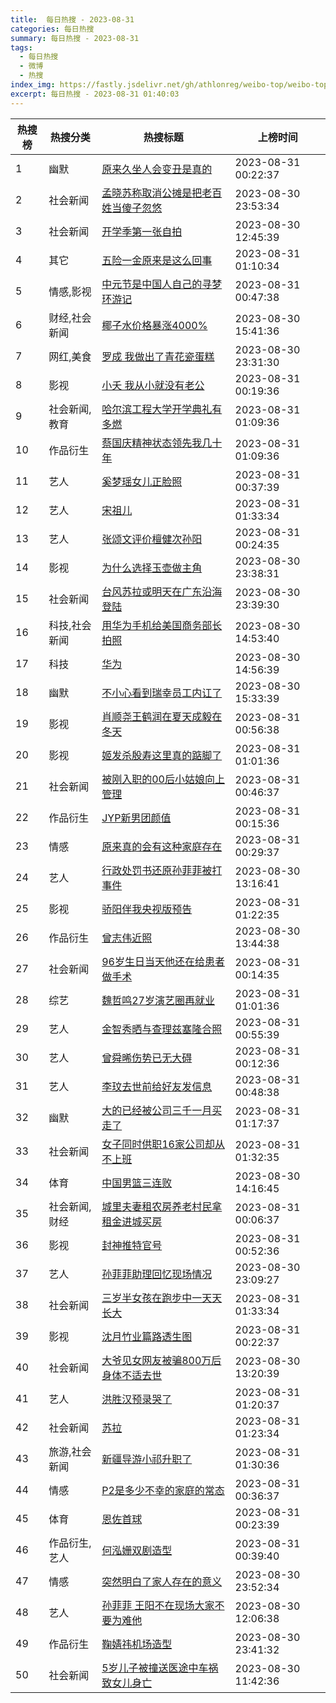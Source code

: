 ```yaml
---
title:  每日热搜 - 2023-08-31
categories: 每日热搜
summary: 每日热搜 - 2023-08-31
tags:
  - 每日热搜
  - 微博
  - 热搜
index_img: https://fastly.jsdelivr.net/gh/athlonreg/weibo-top/weibo-top.jpeg
excerpt: 每日热搜 - 2023-08-31 01:40:03
---
```


| 热搜榜 | 热搜分类 | 热搜标题 | 上榜时间 |
| --- | --- | --- | --- |
| 1 | 幽默 | [原来久坐人会变丑是真的](https://s.weibo.com/weibo%3Fq%3D%2523%E5%8E%9F%E6%9D%A5%E4%B9%85%E5%9D%90%E4%BA%BA%E4%BC%9A%E5%8F%98%E4%B8%91%E6%98%AF%E7%9C%9F%E7%9A%84%2523) | 2023-08-31 00:22:37 | 
| 2 | 社会新闻 | [孟晓苏称取消公摊是把老百姓当傻子忽悠](https://s.weibo.com/weibo%3Fq%3D%2523%E5%AD%9F%E6%99%93%E8%8B%8F%E7%A7%B0%E5%8F%96%E6%B6%88%E5%85%AC%E6%91%8A%E6%98%AF%E6%8A%8A%E8%80%81%E7%99%BE%E5%A7%93%E5%BD%93%E5%82%BB%E5%AD%90%E5%BF%BD%E6%82%A0%2523) | 2023-08-30 23:53:34 | 
| 3 | 社会新闻 | [开学季第一张自拍](https://s.weibo.com/weibo%3Fq%3D%2523%E5%BC%80%E5%AD%A6%E5%AD%A3%E7%AC%AC%E4%B8%80%E5%BC%A0%E8%87%AA%E6%8B%8D%2523) | 2023-08-30 12:45:39 | 
| 4 | 其它 | [五险一金原来是这么回事](https://s.weibo.com/weibo%3Fq%3D%2523%E4%BA%94%E9%99%A9%E4%B8%80%E9%87%91%E5%8E%9F%E6%9D%A5%E6%98%AF%E8%BF%99%E4%B9%88%E5%9B%9E%E4%BA%8B%2523) | 2023-08-31 01:10:34 | 
| 5 | 情感,影视 | [中元节是中国人自己的寻梦环游记](https://s.weibo.com/weibo%3Fq%3D%2523%E4%B8%AD%E5%85%83%E8%8A%82%E6%98%AF%E4%B8%AD%E5%9B%BD%E4%BA%BA%E8%87%AA%E5%B7%B1%E7%9A%84%E5%AF%BB%E6%A2%A6%E7%8E%AF%E6%B8%B8%E8%AE%B0%2523) | 2023-08-31 00:47:38 | 
| 6 | 财经,社会新闻 | [椰子水价格暴涨4000%](https://s.weibo.com/weibo%3Fq%3D%2523%E6%A4%B0%E5%AD%90%E6%B0%B4%E4%BB%B7%E6%A0%BC%E6%9A%B4%E6%B6%A84000%25%2523) | 2023-08-30 15:41:36 | 
| 7 | 网红,美食 | [罗成 我做出了青花瓷蛋糕](https://s.weibo.com/weibo%3Fq%3D%2523%E7%BD%97%E6%88%90%20%E6%88%91%E5%81%9A%E5%87%BA%E4%BA%86%E9%9D%92%E8%8A%B1%E7%93%B7%E8%9B%8B%E7%B3%95%2523) | 2023-08-30 23:31:30 | 
| 8 | 影视 | [小夭 我从小就没有老公](https://s.weibo.com/weibo%3Fq%3D%2523%E5%B0%8F%E5%A4%AD%20%E6%88%91%E4%BB%8E%E5%B0%8F%E5%B0%B1%E6%B2%A1%E6%9C%89%E8%80%81%E5%85%AC%2523) | 2023-08-31 00:19:36 | 
| 9 | 社会新闻,教育 | [哈尔滨工程大学开学典礼有多燃](https://s.weibo.com/weibo%3Fq%3D%2523%E5%93%88%E5%B0%94%E6%BB%A8%E5%B7%A5%E7%A8%8B%E5%A4%A7%E5%AD%A6%E5%BC%80%E5%AD%A6%E5%85%B8%E7%A4%BC%E6%9C%89%E5%A4%9A%E7%87%83%2523) | 2023-08-31 01:09:36 | 
| 10 | 作品衍生 | [蔡国庆精神状态领先我几十年](https://s.weibo.com/weibo%3Fq%3D%2523%E8%94%A1%E5%9B%BD%E5%BA%86%E7%B2%BE%E7%A5%9E%E7%8A%B6%E6%80%81%E9%A2%86%E5%85%88%E6%88%91%E5%87%A0%E5%8D%81%E5%B9%B4%2523) | 2023-08-31 01:09:36 | 
| 11 | 艺人 | [奚梦瑶女儿正脸照](https://s.weibo.com/weibo%3Fq%3D%2523%E5%A5%9A%E6%A2%A6%E7%91%B6%E5%A5%B3%E5%84%BF%E6%AD%A3%E8%84%B8%E7%85%A7%2523) | 2023-08-31 00:37:39 | 
| 12 | 艺人 | [宋祖儿](https://s.weibo.com/weibo%3Fq%3D%2523%E5%AE%8B%E7%A5%96%E5%84%BF%2523) | 2023-08-31 01:33:34 | 
| 13 | 艺人 | [张颂文评价檀健次孙阳](https://s.weibo.com/weibo%3Fq%3D%2523%E5%BC%A0%E9%A2%82%E6%96%87%E8%AF%84%E4%BB%B7%E6%AA%80%E5%81%A5%E6%AC%A1%E5%AD%99%E9%98%B3%2523) | 2023-08-31 00:24:35 | 
| 14 | 影视 | [为什么选择玉壶做主角](https://s.weibo.com/weibo%3Fq%3D%2523%E4%B8%BA%E4%BB%80%E4%B9%88%E9%80%89%E6%8B%A9%E7%8E%89%E5%A3%B6%E5%81%9A%E4%B8%BB%E8%A7%92%2523) | 2023-08-30 23:38:31 | 
| 15 | 社会新闻 | [台风苏拉或明天在广东沿海登陆](https://s.weibo.com/weibo%3Fq%3D%2523%E5%8F%B0%E9%A3%8E%E8%8B%8F%E6%8B%89%E6%88%96%E6%98%8E%E5%A4%A9%E5%9C%A8%E5%B9%BF%E4%B8%9C%E6%B2%BF%E6%B5%B7%E7%99%BB%E9%99%86%2523) | 2023-08-30 23:39:30 | 
| 16 | 科技,社会新闻 | [用华为手机给美国商务部长拍照](https://s.weibo.com/weibo%3Fq%3D%2523%E7%94%A8%E5%8D%8E%E4%B8%BA%E6%89%8B%E6%9C%BA%E7%BB%99%E7%BE%8E%E5%9B%BD%E5%95%86%E5%8A%A1%E9%83%A8%E9%95%BF%E6%8B%8D%E7%85%A7%2523) | 2023-08-30 14:53:40 | 
| 17 | 科技 | [华为](https://s.weibo.com/weibo%3Fq%3D%2523%E5%8D%8E%E4%B8%BA%2523) | 2023-08-30 14:56:39 | 
| 18 | 幽默 | [不小心看到瑞幸员工内讧了](https://s.weibo.com/weibo%3Fq%3D%2523%E4%B8%8D%E5%B0%8F%E5%BF%83%E7%9C%8B%E5%88%B0%E7%91%9E%E5%B9%B8%E5%91%98%E5%B7%A5%E5%86%85%E8%AE%A7%E4%BA%86%2523) | 2023-08-30 15:33:39 | 
| 19 | 影视 | [肖顺尧王鹤润在夏天成毅在冬天](https://s.weibo.com/weibo%3Fq%3D%2523%E8%82%96%E9%A1%BA%E5%B0%A7%E7%8E%8B%E9%B9%A4%E6%B6%A6%E5%9C%A8%E5%A4%8F%E5%A4%A9%E6%88%90%E6%AF%85%E5%9C%A8%E5%86%AC%E5%A4%A9%2523) | 2023-08-31 00:56:38 | 
| 20 | 影视 | [姬发杀殷寿这里真的踮脚了](https://s.weibo.com/weibo%3Fq%3D%2523%E5%A7%AC%E5%8F%91%E6%9D%80%E6%AE%B7%E5%AF%BF%E8%BF%99%E9%87%8C%E7%9C%9F%E7%9A%84%E8%B8%AE%E8%84%9A%E4%BA%86%2523) | 2023-08-31 01:01:36 | 
| 21 | 社会新闻 | [被刚入职的00后小姑娘向上管理](https://s.weibo.com/weibo%3Fq%3D%2523%E8%A2%AB%E5%88%9A%E5%85%A5%E8%81%8C%E7%9A%8400%E5%90%8E%E5%B0%8F%E5%A7%91%E5%A8%98%E5%90%91%E4%B8%8A%E7%AE%A1%E7%90%86%2523) | 2023-08-31 00:46:37 | 
| 22 | 作品衍生 | [JYP新男团颜值](https://s.weibo.com/weibo%3Fq%3D%2523JYP%E6%96%B0%E7%94%B7%E5%9B%A2%E9%A2%9C%E5%80%BC%2523) | 2023-08-31 00:15:36 | 
| 23 | 情感 | [原来真的会有这种家庭存在](https://s.weibo.com/weibo%3Fq%3D%2523%E5%8E%9F%E6%9D%A5%E7%9C%9F%E7%9A%84%E4%BC%9A%E6%9C%89%E8%BF%99%E7%A7%8D%E5%AE%B6%E5%BA%AD%E5%AD%98%E5%9C%A8%2523) | 2023-08-31 00:29:37 | 
| 24 | 艺人 | [行政处罚书还原孙菲菲被打事件](https://s.weibo.com/weibo%3Fq%3D%2523%E8%A1%8C%E6%94%BF%E5%A4%84%E7%BD%9A%E4%B9%A6%E8%BF%98%E5%8E%9F%E5%AD%99%E8%8F%B2%E8%8F%B2%E8%A2%AB%E6%89%93%E4%BA%8B%E4%BB%B6%2523) | 2023-08-30 13:16:41 | 
| 25 | 影视 | [骄阳伴我央视版预告](https://s.weibo.com/weibo%3Fq%3D%2523%E9%AA%84%E9%98%B3%E4%BC%B4%E6%88%91%E5%A4%AE%E8%A7%86%E7%89%88%E9%A2%84%E5%91%8A%2523) | 2023-08-31 01:22:35 | 
| 26 | 作品衍生 | [曾志伟近照](https://s.weibo.com/weibo%3Fq%3D%2523%E6%9B%BE%E5%BF%97%E4%BC%9F%E8%BF%91%E7%85%A7%2523) | 2023-08-30 13:44:38 | 
| 27 | 社会新闻 | [96岁生日当天他还在给患者做手术](https://s.weibo.com/weibo%3Fq%3D%252396%E5%B2%81%E7%94%9F%E6%97%A5%E5%BD%93%E5%A4%A9%E4%BB%96%E8%BF%98%E5%9C%A8%E7%BB%99%E6%82%A3%E8%80%85%E5%81%9A%E6%89%8B%E6%9C%AF%2523) | 2023-08-31 00:14:35 | 
| 28 | 综艺 | [魏哲鸣27岁演艺圈再就业](https://s.weibo.com/weibo%3Fq%3D%2523%E9%AD%8F%E5%93%B2%E9%B8%A327%E5%B2%81%E6%BC%94%E8%89%BA%E5%9C%88%E5%86%8D%E5%B0%B1%E4%B8%9A%2523) | 2023-08-31 01:01:36 | 
| 29 | 艺人 | [金智秀晒与查理兹塞隆合照](https://s.weibo.com/weibo%3Fq%3D%2523%E9%87%91%E6%99%BA%E7%A7%80%E6%99%92%E4%B8%8E%E6%9F%A5%E7%90%86%E5%85%B9%E5%A1%9E%E9%9A%86%E5%90%88%E7%85%A7%2523) | 2023-08-31 00:55:39 | 
| 30 | 艺人 | [曾舜晞伤势已无大碍](https://s.weibo.com/weibo%3Fq%3D%2523%E6%9B%BE%E8%88%9C%E6%99%9E%E4%BC%A4%E5%8A%BF%E5%B7%B2%E6%97%A0%E5%A4%A7%E7%A2%8D%2523) | 2023-08-31 00:12:36 | 
| 31 | 艺人 | [李玟去世前给好友发信息](https://s.weibo.com/weibo%3Fq%3D%2523%E6%9D%8E%E7%8E%9F%E5%8E%BB%E4%B8%96%E5%89%8D%E7%BB%99%E5%A5%BD%E5%8F%8B%E5%8F%91%E4%BF%A1%E6%81%AF%2523) | 2023-08-31 00:48:38 | 
| 32 | 幽默 | [大的已经被公司三千一月买走了](https://s.weibo.com/weibo%3Fq%3D%2523%E5%A4%A7%E7%9A%84%E5%B7%B2%E7%BB%8F%E8%A2%AB%E5%85%AC%E5%8F%B8%E4%B8%89%E5%8D%83%E4%B8%80%E6%9C%88%E4%B9%B0%E8%B5%B0%E4%BA%86%2523) | 2023-08-31 01:17:37 | 
| 33 | 社会新闻 | [女子同时供职16家公司却从不上班](https://s.weibo.com/weibo%3Fq%3D%2523%E5%A5%B3%E5%AD%90%E5%90%8C%E6%97%B6%E4%BE%9B%E8%81%8C16%E5%AE%B6%E5%85%AC%E5%8F%B8%E5%8D%B4%E4%BB%8E%E4%B8%8D%E4%B8%8A%E7%8F%AD%2523) | 2023-08-31 01:32:35 | 
| 34 | 体育 | [中国男篮三连败](https://s.weibo.com/weibo%3Fq%3D%2523%E4%B8%AD%E5%9B%BD%E7%94%B7%E7%AF%AE%E4%B8%89%E8%BF%9E%E8%B4%A5%2523) | 2023-08-30 14:16:45 | 
| 35 | 社会新闻,财经 | [城里夫妻租农房养老村民拿租金进城买房](https://s.weibo.com/weibo%3Fq%3D%2523%E5%9F%8E%E9%87%8C%E5%A4%AB%E5%A6%BB%E7%A7%9F%E5%86%9C%E6%88%BF%E5%85%BB%E8%80%81%E6%9D%91%E6%B0%91%E6%8B%BF%E7%A7%9F%E9%87%91%E8%BF%9B%E5%9F%8E%E4%B9%B0%E6%88%BF%2523) | 2023-08-31 00:06:37 | 
| 36 | 影视 | [封神推特官号](https://s.weibo.com/weibo%3Fq%3D%2523%E5%B0%81%E7%A5%9E%E6%8E%A8%E7%89%B9%E5%AE%98%E5%8F%B7%2523) | 2023-08-31 00:52:36 | 
| 37 | 艺人 | [孙菲菲助理回忆现场情况](https://s.weibo.com/weibo%3Fq%3D%2523%E5%AD%99%E8%8F%B2%E8%8F%B2%E5%8A%A9%E7%90%86%E5%9B%9E%E5%BF%86%E7%8E%B0%E5%9C%BA%E6%83%85%E5%86%B5%2523) | 2023-08-30 23:09:27 | 
| 38 | 社会新闻 | [三岁半女孩在跑步中一天天长大](https://s.weibo.com/weibo%3Fq%3D%2523%E4%B8%89%E5%B2%81%E5%8D%8A%E5%A5%B3%E5%AD%A9%E5%9C%A8%E8%B7%91%E6%AD%A5%E4%B8%AD%E4%B8%80%E5%A4%A9%E5%A4%A9%E9%95%BF%E5%A4%A7%2523) | 2023-08-31 01:33:34 | 
| 39 | 影视 | [沈月竹业篇路透生图](https://s.weibo.com/weibo%3Fq%3D%2523%E6%B2%88%E6%9C%88%E7%AB%B9%E4%B8%9A%E7%AF%87%E8%B7%AF%E9%80%8F%E7%94%9F%E5%9B%BE%2523) | 2023-08-31 00:22:37 | 
| 40 | 社会新闻 | [大爷见女网友被骗800万后身体不适去世](https://s.weibo.com/weibo%3Fq%3D%2523%E5%A4%A7%E7%88%B7%E8%A7%81%E5%A5%B3%E7%BD%91%E5%8F%8B%E8%A2%AB%E9%AA%97800%E4%B8%87%E5%90%8E%E8%BA%AB%E4%BD%93%E4%B8%8D%E9%80%82%E5%8E%BB%E4%B8%96%2523) | 2023-08-30 13:20:39 | 
| 41 | 艺人 | [洪胜汉预录哭了](https://s.weibo.com/weibo%3Fq%3D%2523%E6%B4%AA%E8%83%9C%E6%B1%89%E9%A2%84%E5%BD%95%E5%93%AD%E4%BA%86%2523) | 2023-08-31 01:20:37 | 
| 42 | 社会新闻 | [苏拉](https://s.weibo.com/weibo%3Fq%3D%2523%E8%8B%8F%E6%8B%89%2523) | 2023-08-31 01:23:34 | 
| 43 | 旅游,社会新闻 | [新疆导游小祁升职了](https://s.weibo.com/weibo%3Fq%3D%2523%E6%96%B0%E7%96%86%E5%AF%BC%E6%B8%B8%E5%B0%8F%E7%A5%81%E5%8D%87%E8%81%8C%E4%BA%86%2523) | 2023-08-31 01:30:36 | 
| 44 | 情感 | [P2是多少不幸的家庭的常态](https://s.weibo.com/weibo%3Fq%3D%2523P2%E6%98%AF%E5%A4%9A%E5%B0%91%E4%B8%8D%E5%B9%B8%E7%9A%84%E5%AE%B6%E5%BA%AD%E7%9A%84%E5%B8%B8%E6%80%81%2523) | 2023-08-31 00:36:37 | 
| 45 | 体育 | [恩佐首球](https://s.weibo.com/weibo%3Fq%3D%2523%E6%81%A9%E4%BD%90%E9%A6%96%E7%90%83%2523) | 2023-08-31 00:23:39 | 
| 46 | 作品衍生,艺人 | [何泓姗双剧造型](https://s.weibo.com/weibo%3Fq%3D%2523%E4%BD%95%E6%B3%93%E5%A7%97%E5%8F%8C%E5%89%A7%E9%80%A0%E5%9E%8B%2523) | 2023-08-31 00:39:40 | 
| 47 | 情感 | [突然明白了家人存在的意义](https://s.weibo.com/weibo%3Fq%3D%2523%E7%AA%81%E7%84%B6%E6%98%8E%E7%99%BD%E4%BA%86%E5%AE%B6%E4%BA%BA%E5%AD%98%E5%9C%A8%E7%9A%84%E6%84%8F%E4%B9%89%2523) | 2023-08-30 23:52:34 | 
| 48 | 艺人 | [孙菲菲 王阳不在现场大家不要为难他](https://s.weibo.com/weibo%3Fq%3D%2523%E5%AD%99%E8%8F%B2%E8%8F%B2%20%E7%8E%8B%E9%98%B3%E4%B8%8D%E5%9C%A8%E7%8E%B0%E5%9C%BA%E5%A4%A7%E5%AE%B6%E4%B8%8D%E8%A6%81%E4%B8%BA%E9%9A%BE%E4%BB%96%2523) | 2023-08-30 12:06:38 | 
| 49 | 作品衍生 | [鞠婧祎机场造型](https://s.weibo.com/weibo%3Fq%3D%2523%E9%9E%A0%E5%A9%A7%E7%A5%8E%E6%9C%BA%E5%9C%BA%E9%80%A0%E5%9E%8B%2523) | 2023-08-30 23:41:32 | 
| 50 | 社会新闻 | [5岁儿子被撞送医途中车祸致女儿身亡](https://s.weibo.com/weibo%3Fq%3D%25235%E5%B2%81%E5%84%BF%E5%AD%90%E8%A2%AB%E6%92%9E%E9%80%81%E5%8C%BB%E9%80%94%E4%B8%AD%E8%BD%A6%E7%A5%B8%E8%87%B4%E5%A5%B3%E5%84%BF%E8%BA%AB%E4%BA%A1%2523) | 2023-08-30 11:42:36 | 
